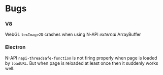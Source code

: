 # Bugs

### V8
WebGL `texImage2D` crashes when using N-API *external* ArrayBuffer

### Electron
N-API `napi-threadsafe-function` is not firing properly when page is loaded by `loadURL`.
But when page is reloaded at least once then it suddenly works well.